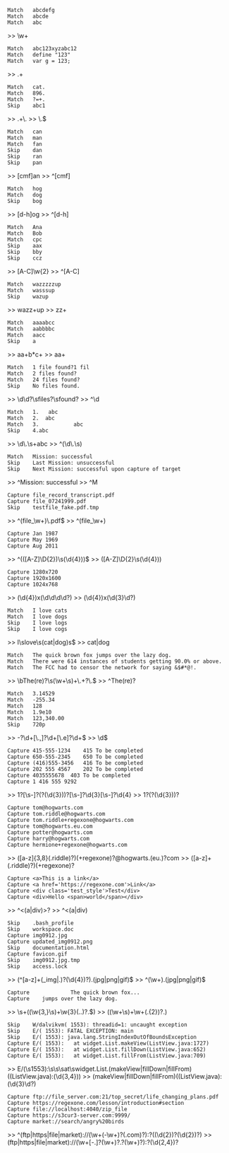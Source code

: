 ```
Match	abcdefg
Match	abcde
Match	abc
```
\>> \\w+
```
Match	abc123xyzabc12
Match	define "123"
Match	var g = 123;
```
\>> .+
```
Match	cat.
Match	896.
Match	?=+.
Skip	abc1
```
\>> .+\\.
\>> \\.$
```
Match	can
Match	man
Match	fan
Skip	dan
Skip	ran
Skip	pan
```
\>> [cmf]an
\>> ^[cmf]
```
Match	hog
Match	dog
Skip	bog
```
\>> [d-h]og
\>> ^[d-h]
```
Match	Ana
Match	Bob
Match	cpc
Skip	aax
Skip	bby
Skip	ccz
```
\>> [A-C]\w{2}
\>> ^[A-C]
```
Match	wazzzzzup
Match	wasssup
Skip	wazup
```
\>>  wazz+up
\>> zz+
```
Match	aaaabcc
Match	aabbbbc
Match	aacc
Skip	a
```
\>> aa+b*c+
\>> aa+
```
Match	1 file found?1 fil
Match	2 files found?
Match	24 files found?
Skip	No files found.
```
\>> \d\d?\sfiles?\sfound?
\>> ^\d
```
Match	1.   abc
Match	2.	abc
Match	3.           abc
Skip	4.abc
```
\>> \\d\\.\\s+abc
\>> ^(\\d\\.\\s)
```
Match	Mission: successful
Skip	Last Mission: unsuccessful
Skip	Next Mission: successful upon capture of target
```
\>> ^Mission: successful
\>> ^M
```
Capture	file_record_transcript.pdf
Capture	file_07241999.pdf
Skip	testfile_fake.pdf.tmp
```
\>> ^(file_\\w+)\\.pdf$
\>> ^(file_\w+)
```
Capture	Jan 1987
Capture	May 1969
Capture	Aug 2011
```
\>> ^(([A-Z]\\D{2})\\s(\\d{4}))$
\>> ([A-Z]\\D{2}\\s(\\d{4}))
```
Capture	1280x720
Capture	1920x1600
Capture	1024x768
```
\>> (\\d{4})x(\\d\\d\\d\\d?)
\>> (\\d{4})x(\\d{3}\\d?)
```
Match	I love cats
Match	I love dogs
Skip	I love logs
Skip	I love cogs
```
\>> I\\slove\\s(cat|dog)s$
\>> cat|dog
```
Match	The quick brown fox jumps over the lazy dog.
Match	There were 614 instances of students getting 90.0% or above.
Match	The FCC had to censor the network for saying &$#*@!.
```
\>> \\bThe(re)?\\s(\\w+\\s)+\\.+?\\.$
\>> ^The(re)?
```
Match	3.14529
Match	-255.34
Match	128
Match	1.9e10
Match	123,340.00
Skip	720p
```
\>> -?\\d+[\\.,]?\\d+[\\.e]?\\d+$
\>> \\d$
```
Capture	415-555-1234	415	To be completed
Capture	650-555-2345	650	To be completed
Capture	(416)555-3456	416	To be completed
Capture	202 555 4567	202	To be completed
Capture	4035555678	403	To be completed
Capture	1 416 555 9292
```
\>> 1?[\s-]?\(?(\d{3})\)?[\s-]?\d{3}[\s-]?\d{4}
\>> 1?\(?(\d{3})\)?
```
Capture	tom@hogwarts.com
Capture	tom.riddle@hogwarts.com
Capture	tom.riddle+regexone@hogwarts.com
Capture	tom@hogwarts.eu.com
Capture	potter@hogwarts.com
Capture	harry@hogwarts.com
Capture	hermione+regexone@hogwarts.com
```
\>> ([a-z]{3,8}(\.riddle)?)(\+regexone)?@hogwarts\.(eu\.)?com
\>> ([a-z]+(\.riddle)?)(\+regexone)?
```
Capture	<a>This is a link</a>
Capture	<a href='https://regexone.com'>Link</a>
Capture	<div class='test_style'>Test</div>
Capture	<div>Hello <span>world</span></div>
```
\>> ^<(a|div)>?
\>> ^<(a|div)
```
Skip	.bash_profile
Skip	workspace.doc
Capture	img0912.jpg
Capture	updated_img0912.png
Skip	documentation.html
Capture	favicon.gif
Skip	img0912.jpg.tmp
Skip	access.lock
```
\>> (^[a-z]+(_img|\.)?(\d{4})?)\.(jpg|png|gif)$
\>> ^(\w+)\.(jpg|png|gif)$
```
Capture				The quick brown fox...
Capture	   jumps over the lazy dog.
```
\>> \s+((\w{3,}\s)+\w{3}(\.\.)?\.$)
\>> ((\w+\s)+\w+(\.{2})?\.)
```
Skip	W/dalvikvm( 1553): threadid=1: uncaught exception
Skip	E/( 1553): FATAL EXCEPTION: main
Skip	E/( 1553): java.lang.StringIndexOutOfBoundsException
Capture	E/( 1553):   at widget.List.makeView(ListView.java:1727)
Capture	E/( 1553):   at widget.List.fillDown(ListView.java:652)
Capture	E/( 1553):   at widget.List.fillFrom(ListView.java:709)
```
\>> E/\(\s1553\):\s\s\sat\swidget\.List\.(makeView|fillDown|fillFrom)\((ListView\.java):(\d{3,4})\)
\>> (makeView|fillDown|fillFrom)\((ListView\.java):(\d{3}\d?)
```
Capture	ftp://file_server.com:21/top_secret/life_changing_plans.pdf
Capture	https://regexone.com/lesson/introduction#section
Capture	file://localhost:4040/zip_file
Capture	https://s3cur3-server.com:9999/
Capture	market://search/angry%20birds
```
\>> ^(ftp|https|file|market)://(\w+(-\w+)?(\.com)?):?((\d{2})?(\d{2})?)
\>> (ftp|https|file|market)://(\w+[-\.]?(\w+)?\.?(\w+)?):?(\d{2,4})?